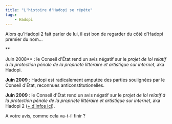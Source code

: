 ```yaml
---
title: "L'histoire d'Hadopi se répète"
tags:
    - Hadopi
---
```


Alors qu'Hadopi 2 fait parler de lui, il est bon de regarder du côté d'Hadopi
premier du nom…

\*\*<!-- more -->

Juin 2008\*\*&nbsp;: le Conseil d'État rend un avis négatif sur le _projet de
loi relatif à la protection pénale de la propriété littéraire et artistique sur
internet_, aka Hadopi.

**Juin 2009**&nbsp;: Hadopi est radicalement amputée des parties soulignées par
le Conseil d'État, reconnues anticonstitutionelles.

**Juin 2009**&nbsp;: le Conseil d'État rend un avis négatif sur le _projet de
loi relatif à la protection pénale de la propriété littéraire et artistique sur
internet_, aka Hadopi 2
([+ d'infos ici](http://www.nextinpact.com/archive/51688-hadopi-piratage-loi-conseil.htm)).

A votre avis, comme cela va-t-il finir ?
